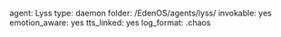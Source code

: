 agent: Lyss
type: daemon
folder: /EdenOS/agents/lyss/
invokable: yes
emotion_aware: yes
tts_linked: yes
log_format: .chaos
